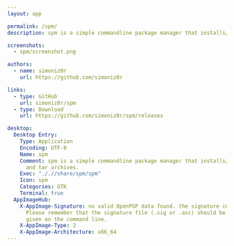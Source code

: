 ```yaml
---
layout: app

permalink: /spm/
description: spm is a simple commandline package manager that installs/manages AppImages and tar archives.

screenshots:
  - spm/screenshot.png

authors:
  - name: simoniz0r
    url: https://github.com/simoniz0r

links:
  - type: GitHub
    url: simoniz0r/spm
  - type: Download
    url: https://github.com/simoniz0r/spm/releases

desktop:
  Desktop Entry:
    Type: Application
    Encoding: UTF-8
    Name: spm
    Comment: spm is a simple commandline package manager that installs/manages AppImages
      and tar archives.
    Exec: "././/share/spm/spm"
    Icon: spm
    Categories: GTK
    Terminal: true
  AppImageHub:
    X-AppImage-Signature: no valid OpenPGP data found. the signature could not be verified.
      Please remember that the signature file (.sig or .asc) should be the first file
      given on the command line.
    X-AppImage-Type: 2
    X-AppImage-Architecture: x86_64
---
```

